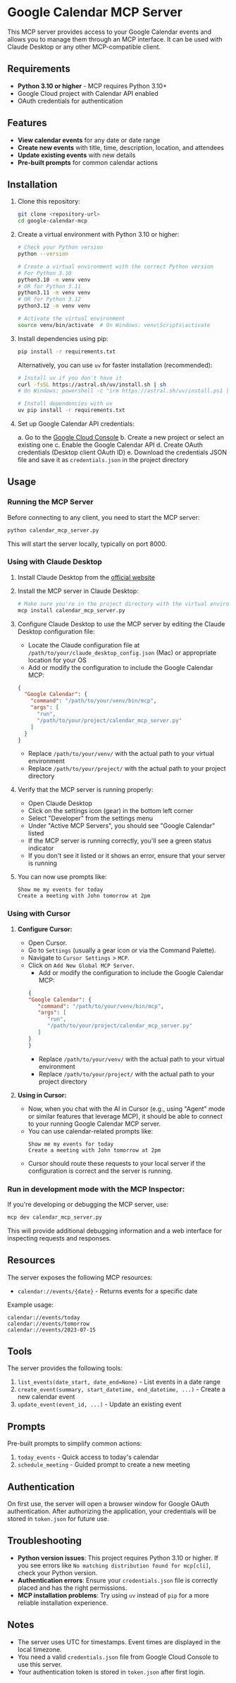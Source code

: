 # Google Calendar MCP Server

This MCP server provides access to your Google Calendar events and allows you to manage them through an MCP interface. It can be used with Claude Desktop or any other MCP-compatible client.

## Requirements

- **Python 3.10 or higher** - MCP requires Python 3.10+
- Google Cloud project with Calendar API enabled
- OAuth credentials for authentication

## Features

- **View calendar events** for any date or date range
- **Create new events** with title, time, description, location, and attendees
- **Update existing events** with new details
- **Pre-built prompts** for common calendar actions

## Installation

1. Clone this repository:
   ```bash
   git clone <repository-url>
   cd google-calendar-mcp
   ```

2. Create a virtual environment with Python 3.10 or higher:
   ```bash
   # Check your Python version
   python --version
   
   # Create a virtual environment with the correct Python version
   # For Python 3.10
   python3.10 -m venv venv
   # OR for Python 3.11
   python3.11 -m venv venv
   # OR for Python 3.12
   python3.12 -m venv venv
   
   # Activate the virtual environment
   source venv/bin/activate  # On Windows: venv\Scripts\activate
   ```

3. Install dependencies using pip:
   ```bash
   pip install -r requirements.txt
   ```

   Alternatively, you can use `uv` for faster installation (recommended):
   ```bash
   # Install uv if you don't have it
   curl -fsSL https://astral.sh/uv/install.sh | sh
   # On Windows: powershell -c "irm https://astral.sh/uv/install.ps1 | iex"
   
   # Install dependencies with uv
   uv pip install -r requirements.txt
   ```

4. Set up Google Calendar API credentials:
   
   a. Go to the [Google Cloud Console](https://console.cloud.google.com/)
   b. Create a new project or select an existing one
   c. Enable the Google Calendar API
   d. Create OAuth credentials (Desktop client OAuth ID)
   e. Download the credentials JSON file and save it as `credentials.json` in the project directory

## Usage

### Running the MCP Server

Before connecting to any client, you need to start the MCP server:

```bash
python calendar_mcp_server.py
```

This will start the server locally, typically on port 8000.

### Using with Claude Desktop

1. Install Claude Desktop from the [official website](https://claude.ai/downloads)

2. Install the MCP server in Claude Desktop:
   ```bash
   # Make sure you're in the project directory with the virtual environment activated
   mcp install calendar_mcp_server.py
   ```

3. Configure Claude Desktop to use the MCP server by editing the Claude Desktop configuration file:
   - Locate the Claude configuration file at `/path/to/your/claude_desktop_config.json` (Mac) or appropriate location for your OS
   - Add or modify the configuration to include the Google Calendar MCP:
   ```json
   {
     "Google Calendar": {
       "command": "/path/to/your/venv/bin/mcp",
       "args": [
         "run",
         "/path/to/your/project/calendar_mcp_server.py"
       ]
     }
   }
   ```
   - Replace `/path/to/your/venv/` with the actual path to your virtual environment
   - Replace `/path/to/your/project/` with the actual path to your project directory

4. Verify that the MCP server is running properly:
   - Open Claude Desktop
   - Click on the settings icon (gear) in the bottom left corner
   - Select "Developer" from the settings menu
   - Under "Active MCP Servers", you should see "Google Calendar" listed
   - If the MCP server is running correctly, you'll see a green status indicator
   - If you don't see it listed or it shows an error, ensure that your server is running

4. You can now use prompts like:
   ```
   Show me my events for today
   Create a meeting with John tomorrow at 2pm
   ```

### Using with Cursor

1.  **Configure Cursor:**
    *   Open Cursor.
    *   Go to `Settings` (usually a gear icon or via the Command Palette).
    *   Navigate to `Cursor Settings` > `MCP`.
    *   Click on `Add New Global MCP Server`.
         - Add or modify the configuration to include the Google Calendar MCP:
         ```json
         {
         "Google Calendar": {
            "command": "/path/to/your/venv/bin/mcp",
            "args": [
               "run",
               "/path/to/your/project/calendar_mcp_server.py"
            ]
         }
         }
         ```
         - Replace `/path/to/your/venv/` with the actual path to your virtual environment
         - Replace `/path/to/your/project/` with the actual path to your project directory

3.  **Using in Cursor:**
    *   Now, when you chat with the AI in Cursor (e.g., using "Agent" mode or similar features that leverage MCP), it should be able to connect to your running Google Calendar MCP server.
    *   You can use calendar-related prompts like:
        ```
        Show me my events for today
        Create a meeting with John tomorrow at 2pm
        ```
    *   Cursor should route these requests to your local server if the configuration is correct and the server is running.

### Run in development mode with the MCP Inspector:

If you're developing or debugging the MCP server, use:

```bash
mcp dev calendar_mcp_server.py
```

This will provide additional debugging information and a web interface for inspecting requests and responses.

## Resources

The server exposes the following MCP resources:

- `calendar://events/{date}` - Returns events for a specific date

Example usage:
```
calendar://events/today
calendar://events/tomorrow
calendar://events/2023-07-15
```

## Tools

The server provides the following tools:

1. `list_events(date_start, date_end=None)` - List events in a date range
2. `create_event(summary, start_datetime, end_datetime, ...)` - Create a new calendar event
3. `update_event(event_id, ...)` - Update an existing event

## Prompts

Pre-built prompts to simplify common actions:

1. `today_events` - Quick access to today's calendar
2. `schedule_meeting` - Guided prompt to create a new meeting

## Authentication

On first use, the server will open a browser window for Google OAuth authentication. After authorizing the application, your credentials will be stored in `token.json` for future use.

## Troubleshooting

- **Python version issues**: This project requires Python 3.10 or higher. If you see errors like `No matching distribution found for mcp[cli]`, check your Python version.
- **Authentication errors**: Ensure your `credentials.json` file is correctly placed and has the right permissions.
- **MCP installation problems**: Try using `uv` instead of `pip` for a more reliable installation experience.

## Notes

- The server uses UTC for timestamps. Event times are displayed in the local timezone.
- You need a valid `credentials.json` file from Google Cloud Console to use this server.
- Your authentication token is stored in `token.json` after first login. 